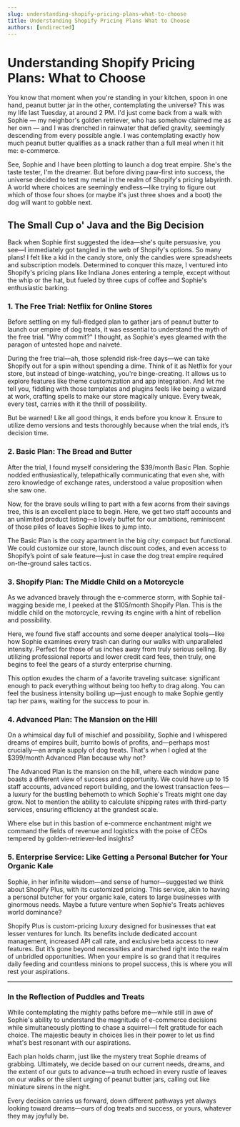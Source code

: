 ```yaml
---
slug: understanding-shopify-pricing-plans-what-to-choose
title: Understanding Shopify Pricing Plans What to Choose
authors: [undirected]
---
```



# Understanding Shopify Pricing Plans: What to Choose

You know that moment when you're standing in your kitchen, spoon in one hand, peanut butter jar in the other, contemplating the universe? This was my life last Tuesday, at around 2 PM. I'd just come back from a walk with Sophie — my neighbor's golden retriever, who has somehow claimed me as her own — and I was drenched in rainwater that defied gravity, seemingly descending from every possible angle. I was contemplating exactly how much peanut butter qualifies as a snack rather than a full meal when it hit me: e-commerce.

See, Sophie and I have been plotting to launch a dog treat empire. She's the taste tester, I'm the dreamer. But before diving paw-first into success, the universe decided to test my metal in the realm of Shopify's pricing labyrinth. A world where choices are seemingly endless—like trying to figure out which of those four shoes (or maybe it's just three shoes and a boot) the dog will want to gobble next.

## The Small Cup o' Java and the Big Decision

Back when Sophie first suggested the idea—she's quite persuasive, you see—I immediately got tangled in the web of Shopify's options. So many plans! I felt like a kid in the candy store, only the candies were spreadsheets and subscription models. Determined to conquer this maze, I ventured into Shopify's pricing plans like Indiana Jones entering a temple, except without the whip or the hat, but fueled by three cups of coffee and Sophie's enthusiastic barking.

### 1. The Free Trial: Netflix for Online Stores

Before settling on my full-fledged plan to gather jars of peanut butter to launch our empire of dog treats, it was essential to understand the myth of the free trial. "Why commit?" I thought, as Sophie's eyes gleamed with the paragon of untested hope and naiveté. 

During the free trial—ah, those splendid risk-free days—we can take Shopify out for a spin without spending a dime. Think of it as Netflix for your store, but instead of binge-watching, you're binge-creating. It allows us to explore features like theme customization and app integration. And let me tell you, fiddling with those templates and plugins feels like being a wizard at work, crafting spells to make our store magically unique. Every tweak, every test, carries with it the thrill of possibility. 

But be warned! Like all good things, it ends before you know it. Ensure to utilize demo versions and tests thoroughly because when the trial ends, it’s decision time.

### 2. Basic Plan: The Bread and Butter

After the trial, I found myself considering the $39/month Basic Plan. Sophie nodded enthusiastically, telepathically communicating that even she, with zero knowledge of exchange rates, understood a value proposition when she saw one.

Now, for the brave souls willing to part with a few acorns from their savings tree, this is an excellent place to begin. Here, we get two staff accounts and an unlimited product listing—a lovely buffet for our ambitions, reminiscent of those piles of leaves Sophie likes to jump into.

The Basic Plan is the cozy apartment in the big city; compact but functional. We could customize our store, launch discount codes, and even access to Shopify’s point of sale feature—just in case the dog treat empire required on-the-ground sales tactics.

### 3. Shopify Plan: The Middle Child on a Motorcycle

As we advanced bravely through the e-commerce storm, with Sophie tail-wagging beside me, I peeked at the $105/month Shopify Plan. This is the middle child on the motorcycle, revving its engine with a hint of rebellion and possibility.

Here, we found five staff accounts and some deeper analytical tools—like how Sophie examines every trash can during our walks with unparalleled intensity. Perfect for those of us inches away from truly serious selling. By utilizing professional reports and lower credit card fees, then truly, one begins to feel the gears of a sturdy enterprise churning.

This option exudes the charm of a favorite traveling suitcase: significant enough to pack everything without being too hefty to drag along. You can feel the business intensity boiling up—just enough to make Sophie gently tap her paws, waiting for the success to pour in.

### 4. Advanced Plan: The Mansion on the Hill

On a whimsical day full of mischief and possibility, Sophie and I whispered dreams of empires built, burrito bowls of profits, and—perhaps most crucially—an ample supply of dog treats. That's when I ogled at the $399/month Advanced Plan because why not?

The Advanced Plan is the mansion on the hill, where each window pane boasts a different view of success and opportunity. We could have up to 15 staff accounts, advanced report building, and the lowest transaction fees—a luxury for the bustling behemoth to which Sophie's Treats might one day grow. Not to mention the ability to calculate shipping rates with third-party services, ensuring efficiency at the grandest scale.

Where else but in this bastion of e-commerce enchantment might we command the fields of revenue and logistics with the poise of CEOs tempered by golden-retriever-led insights?

### 5. Enterprise Service: Like Getting a Personal Butcher for Your Organic Kale

Sophie, in her infinite wisdom—and sense of humor—suggested we think about Shopify Plus, with its customized pricing. This service, akin to having a personal butcher for your organic kale, caters to large businesses with ginormous needs. Maybe a future venture when Sophie's Treats achieves world dominance?

Shopify Plus is custom-pricing luxury designed for businesses that eat lesser ventures for lunch. Its benefits include dedicated account management, increased API call rate, and exclusive beta access to new features. But it’s gone beyond necessities and marched right into the realm of unbridled opportunities. When your empire is so grand that it requires daily feeding and countless minions to propel success, this is where you will rest your aspirations.

---

### In the Reflection of Puddles and Treats

While contemplating the mighty paths before me—while still in awe of Sophie's ability to understand the magnitude of e-commerce decisions while simultaneously plotting to chase a squirrel—I felt gratitude for each choice. The majestic beauty in choices lies in their power to let us find what's best resonant with our aspirations.

Each plan holds charm, just like the mystery treat Sophie dreams of grabbing. Ultimately, we decide based on our current needs, dreams, and the extent of our guts to advance—a truth echoed in every rustle of leaves on our walks or the silent urging of peanut butter jars, calling out like miniature sirens in the night.

Every decision carries us forward, down different pathways yet always looking toward dreams—ours of dog treats and success, or yours, whatever they may joyfully be.